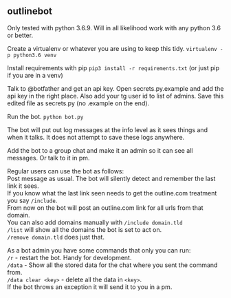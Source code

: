 ## outlinebot

Only tested with python 3.6.9. Will in all likelihood work with any python 3.6 or better.

Create a virtualenv or whatever you are using to keep this tidy.
`virtualenv -p python3.6 venv`

Install requirements with pip
`pip3 install -r requirements.txt` (or just pip if you are in a venv)

Talk to @botfather and get an api key.
Open secrets.py.example and add the api key in the right place. Also add your tg user id to list of admins.
Save this edited file as secrets.py (no .example on the end).

Run the bot.
`python bot.py`

The bot will put out log messages at the info level as it sees things and when it talks. It does not attempt to save these logs anywhere.

Add the bot to a group chat and make it an admin so it can see all messages. Or talk to it in pm.

Regular users can use the bot as follows:  
Post message as usual. The bot will silently detect and remember the last link it sees.  
If you know what the last link seen needs to get the outline.com treatment you say `/include`.  
From now on the bot will post an outline.com link for all urls from that domain.  
You can also add domains manually with `/include domain.tld`  
`/list` will show all the domains the bot is set to act on.  
`/remove domain.tld` does just that.  

As a bot admin you have some commands that only you can run:  
`/r` - restart the bot. Handy for development.  
`/data` - Show all the stored data for the chat where you sent the command from.  
`/data clear <key>` - delete all the data in `<key>`.  
If the bot throws an exception it will send it to you in a pm.
